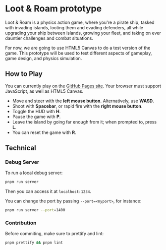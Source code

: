 # Loot & Roam prototype

Loot & Roam is a physics action game, where you're a pirate ship, tasked with
invading islands, looting them and evading defenders, all while upgrading your
ship between islands, growing your fleet, and taking on ever dauntier challenges
and combat situations.

For now, we are going to use HTML5 Canvas to do a test version of the game. This
prototype will be used to test different aspects of gameplay, game design, and
physics simulation.

## How to Play

You can currently play on the [GitHub Pages site](https://wallabra.github.io/proto-lnr).
Your browser must support JavaScript, as well as HTML5 Canvas.

* Move and steer with the **left mouse button.** Alternatively, use **WASD**.
* Shoot with **Spacebar**, or rapid fire with the **right mouse button**.
* Toggle the HUD with **H**.
* Pause the game with **P**.
* Leave the island by going far enough from it; when prompted to, press **L**.
* You can reset the game with **R**.

## Technical

### Debug Server

To run a local debug server:

```sh
pnpm run server
```

Then you can access it at `localhost:1234`.

You can change the port by passing `--port=<myport>`, for instance:

```sh
pnpm run server --port=1400
```

### Contribution

Before commiting, make sure to prettify and lint:

```sh
pnpm prettify && pnpm lint
```
